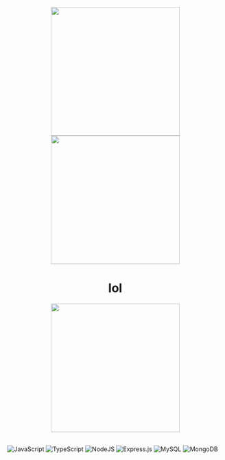 <div id="header" align="center">
  <img src="https://media.tenor.com/3_5hh_ZMnMAAAAAC/jaspion-transforms-to-robot.gif" width="300"/>
</div>

<div id="header" align="center">
  <img src="https://images-wixmp-ed30a86b8c4ca887773594c2.wixmp.com/f/60aaf4ef-552f-4ad0-968c-0a65ac7cdbc5/d62b81e-7525a95e-561e-413c-a518-522f73cb8dd2.gif?token=eyJ0eXAiOiJKV1QiLCJhbGciOiJIUzI1NiJ9.eyJzdWIiOiJ1cm46YXBwOjdlMGQxODg5ODIyNjQzNzNhNWYwZDQxNWVhMGQyNmUwIiwiaXNzIjoidXJuOmFwcDo3ZTBkMTg4OTgyMjY0MzczYTVmMGQ0MTVlYTBkMjZlMCIsIm9iaiI6W1t7InBhdGgiOiJcL2ZcLzYwYWFmNGVmLTU1MmYtNGFkMC05NjhjLTBhNjVhYzdjZGJjNVwvZDYyYjgxZS03NTI1YTk1ZS01NjFlLTQxM2MtYTUxOC01MjJmNzNjYjhkZDIuZ2lmIn1dXSwiYXVkIjpbInVybjpzZXJ2aWNlOmZpbGUuZG93bmxvYWQiXX0.1T_B1pg8RHnLyS7LMR5lLH3fhnV_aUkU_0NxiXTYkHI" width="300"/>
</div>

<div id="header" align="center">
  <h1>lol</h1><img src="http://2.bp.blogspot.com/-mtCmolVLxT8/VRkzB6JbbfI/AAAAAAAAPvI/wL6VJNbtzuM/s1600/Quico%2B2.gif" width="300"/>
</div>
<br>

![JavaScript](https://img.shields.io/badge/javascript-%23323330.svg?style=for-the-badge&logo=javascript&logoColor=%23F7DF1E) ![TypeScript](https://img.shields.io/badge/typescript-%23007ACC.svg?style=for-the-badge&logo=typescript&logoColor=white) ![NodeJS](https://img.shields.io/badge/node.js-6DA55F?style=for-the-badge&logo=node.js&logoColor=white) ![Express.js](https://img.shields.io/badge/express.js-%23404d59.svg?style=for-the-badge&logo=express&logoColor=%2361DAFB) ![MySQL](https://img.shields.io/badge/mysql-%2300f.svg?style=for-the-badge&logo=mysql&logoColor=white) ![MongoDB](https://img.shields.io/badge/MongoDB-%234ea94b.svg?style=for-the-badge&logo=mongodb&logoColor=white)


